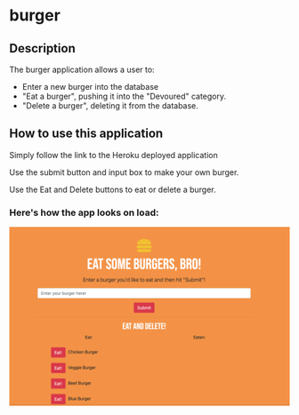 # burger

## Description
The burger application allows a user to:
* Enter a new burger into the database
* "Eat a burger", pushing it into the "Devoured" category.
* "Delete a burger", deleting it from the database.

## How to use this application
Simply follow the link to the Heroku deployed application

Use the submit button and input box to make your own burger.

Use the Eat and Delete buttons to eat or delete a burger.

### Here's how the app looks on load:
![Image of app](https://github.com/cpusillo/burger/blob/main/public/assets/img/burgers.png)

